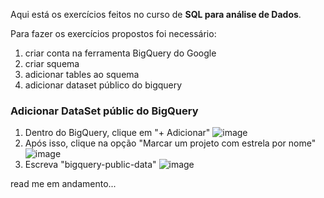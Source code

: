 Aqui está os exercícios feitos no curso de **SQL para análise de Dados**.

Para fazer os exercícios propostos foi necessário:
1. criar conta na ferramenta BigQuery do Google
2. criar squema
3. adicionar tables ao squema
4. adicionar dataset público do bigquery

### Adicionar DataSet públic do BigQuery
1. Dentro do BigQuery, clique em "+ Adicionar"
![image](https://github.com/jess-figueiredo/estudos-sql/assets/50491288/e3d40294-56a8-466e-861a-c6074089a055)
2. Após isso, clique na opção "Marcar um projeto com estrela por nome"
![image](https://github.com/jess-figueiredo/estudos-sql/assets/50491288/d5e89e9d-1200-4691-94d1-d003e0a882b1)
3. Escreva "bigquery-public-data"
![image](https://github.com/jess-figueiredo/estudos-sql/assets/50491288/c8e56c02-6ba4-44ba-8b31-1b3ca0cd8cf5)


read me em andamento...
